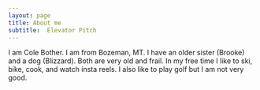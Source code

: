 ```yaml
---
layout: page
title: About me
subtitle:  Elevator Pitch
---
```


I am Cole Bother. I am from Bozeman, MT. I have an older sister (Brooke) and a dog (Blizzard). Both are very old and frail. In my free time I like to ski, bike, cook, and watch insta reels. I also like to play golf but I am not very good. 

